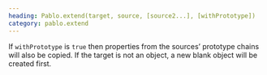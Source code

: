 ```yaml
--- 
heading: Pablo.extend(target, source, [source2...], [withPrototype])
category: pablo.extend
---
```


If `withPrototype` is `true` then properties from the sources’ prototype chains will also be copied. If the target is not an object, a new blank object will be created first.

